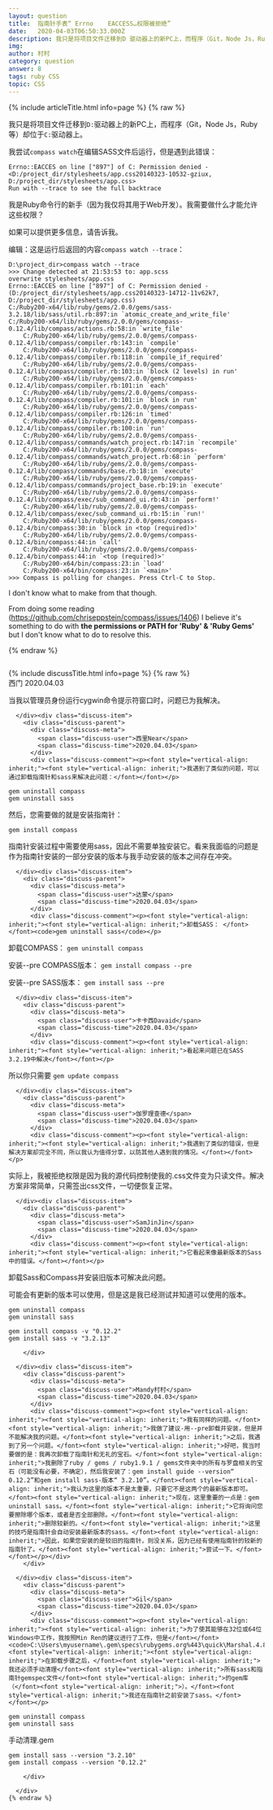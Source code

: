 ```yaml
---
layout: question
title:  指南针手表“ Errno    EACCESS…权限被拒绝”
date:   2020-04-03T06:50:33.000Z
description: 我只是将项目文件迁移到D 驱动器上的新PC上，而程序（Git，Node Js，Ruby等）却位于C 驱动器上。我尝试compass watch在编辑S...
img: 
author: 村村
category: question
answer: 8
tags: ruby CSS
topic: CSS
---
```

<div class="article-root">
  <div class="article">
    {% include articleTitle.html info=page %}
    {% raw %}
    <div class="article-content"><p><font style="vertical-align: inherit;"><font style="vertical-align: inherit;">我只是将项目文件迁移到</font></font><code>D:</code><font style="vertical-align: inherit;"><font style="vertical-align: inherit;">驱动器</font><font style="vertical-align: inherit;">上的新PC上，</font><font style="vertical-align: inherit;">而程序（Git，Node Js，Ruby等）却位于</font></font><code>C:</code><font style="vertical-align: inherit;"><font style="vertical-align: inherit;">驱动器上。</font></font></p>

<p><font style="vertical-align: inherit;"><font style="vertical-align: inherit;">我尝试</font></font><code>compass watch</code><font style="vertical-align: inherit;"><font style="vertical-align: inherit;">在编辑SASS文件后</font><font style="vertical-align: inherit;">运行</font><font style="vertical-align: inherit;">，但是遇到此错误：</font></font></p>

<pre><code>Errno::EACCES on line ["897"] of C: Permission denied - &lt;D:/project_dir/stylesheets/app.css20140323-10532-gziux, D:/project_dir/stylesheets/app.css&gt;<font></font>
Run with --trace to see the full backtrace<font></font>
</code></pre>

<p><font style="vertical-align: inherit;"><font style="vertical-align: inherit;">我是Ruby命令行的新手（因为我仅将其用于Web开发）。</font><font style="vertical-align: inherit;">我需要做什么才能允许这些权限？</font></font></p>

<p><font style="vertical-align: inherit;"><font style="vertical-align: inherit;">如果可以提供更多信息，请告诉我。</font></font></p>

<p><font style="vertical-align: inherit;"><font style="vertical-align: inherit;">编辑：这是运行后返回的内容</font></font><code>compass watch --trace</code><font style="vertical-align: inherit;"><font style="vertical-align: inherit;">：</font></font></p>

<pre><code>D:\project_dir&gt;compass watch --trace<font></font>
&gt;&gt;&gt; Change detected at 21:53:53 to: app.scss<font></font>
overwrite stylesheets/app.css<font></font>
Errno::EACCES on line ["897"] of C: Permission denied - (D:/project_dir/stylesheets/app.css20140323-14712-11v62k7, D:/project_dir/stylesheets/app.css)<font></font>
C:/Ruby200-x64/lib/ruby/gems/2.0.0/gems/sass-3.2.18/lib/sass/util.rb:897:in `atomic_create_and_write_file'<font></font>
C:/Ruby200-x64/lib/ruby/gems/2.0.0/gems/compass-0.12.4/lib/compass/actions.rb:58:in `write_file'<font></font>
    C:/Ruby200-x64/lib/ruby/gems/2.0.0/gems/compass-0.12.4/lib/compass/compiler.rb:143:in `compile'<font></font>
    C:/Ruby200-x64/lib/ruby/gems/2.0.0/gems/compass-0.12.4/lib/compass/compiler.rb:118:in `compile_if_required'<font></font>
    C:/Ruby200-x64/lib/ruby/gems/2.0.0/gems/compass-0.12.4/lib/compass/compiler.rb:103:in `block (2 levels) in run'<font></font>
    C:/Ruby200-x64/lib/ruby/gems/2.0.0/gems/compass-0.12.4/lib/compass/compiler.rb:101:in `each'<font></font>
    C:/Ruby200-x64/lib/ruby/gems/2.0.0/gems/compass-0.12.4/lib/compass/compiler.rb:101:in `block in run'<font></font>
    C:/Ruby200-x64/lib/ruby/gems/2.0.0/gems/compass-0.12.4/lib/compass/compiler.rb:126:in `timed'<font></font>
    C:/Ruby200-x64/lib/ruby/gems/2.0.0/gems/compass-0.12.4/lib/compass/compiler.rb:100:in `run'<font></font>
    C:/Ruby200-x64/lib/ruby/gems/2.0.0/gems/compass-0.12.4/lib/compass/commands/watch_project.rb:147:in `recompile'<font></font>
    C:/Ruby200-x64/lib/ruby/gems/2.0.0/gems/compass-0.12.4/lib/compass/commands/watch_project.rb:68:in `perform'<font></font>
    C:/Ruby200-x64/lib/ruby/gems/2.0.0/gems/compass-0.12.4/lib/compass/commands/base.rb:18:in `execute'<font></font>
    C:/Ruby200-x64/lib/ruby/gems/2.0.0/gems/compass-0.12.4/lib/compass/commands/project_base.rb:19:in `execute'<font></font>
    C:/Ruby200-x64/lib/ruby/gems/2.0.0/gems/compass-0.12.4/lib/compass/exec/sub_command_ui.rb:43:in `perform!'<font></font>
    C:/Ruby200-x64/lib/ruby/gems/2.0.0/gems/compass-0.12.4/lib/compass/exec/sub_command_ui.rb:15:in `run!'<font></font>
    C:/Ruby200-x64/lib/ruby/gems/2.0.0/gems/compass-0.12.4/bin/compass:30:in `block in &lt;top (required)&gt;'<font></font>
    C:/Ruby200-x64/lib/ruby/gems/2.0.0/gems/compass-0.12.4/bin/compass:44:in `call'<font></font>
    C:/Ruby200-x64/lib/ruby/gems/2.0.0/gems/compass-0.12.4/bin/compass:44:in `&lt;top (required)&gt;'<font></font>
    C:/Ruby200-x64/bin/compass:23:in `load'<font></font>
    C:/Ruby200-x64/bin/compass:23:in `&lt;main&gt;'<font></font>
&gt;&gt;&gt; Compass is polling for changes. Press Ctrl-C to Stop.<font></font>
</code></pre>

<p>I don't know what to make from that though.</p>

<p>From doing some reading (<a href="https://github.com/chriseppstein/compass/issues/1406" rel="nofollow noreferrer">https://github.com/chriseppstein/compass/issues/1406</a>) I believe it's something to do with <strong>the permissions or PATH for 'Ruby' &amp; 'Ruby Gems'</strong> but I don't know what to do to resolve this.</p></div>
    {% endraw %}
  </div>
  <p style="height: 0;width:0;overflow: hidden;"> 第4032篇《指南针手表“ Errno :: EACCESS…权限被拒绝”》来自Winter(https://github.com/aiyld/aiyld.github.io)的站点</p>
  <div class="discuss-wrapper">
    {% include discussTitle.html info=page %}
    {% raw %}
    <div class="discuss-item">
        <div class="discuss-parent">
          <div class="discuss-meta">
            <span class="discuss-user">西门</span>
            <span class="discuss-time">2020.04.03</span>
          </div>
          <div class="discuss-comment"><p><font style="vertical-align: inherit;"><font style="vertical-align: inherit;">当我以管理员身份运行cygwin命令提示符窗口时，问题已为我解决。</font></font></p></div>
        </div>
        
      </div><div class="discuss-item">
        <div class="discuss-parent">
          <div class="discuss-meta">
            <span class="discuss-user">西里Near</span>
            <span class="discuss-time">2020.04.03</span>
          </div>
          <div class="discuss-comment"><p><font style="vertical-align: inherit;"><font style="vertical-align: inherit;">我遇到了类似的问题，可以通过卸载指南针和sass来解决此问题：</font></font></p>

<pre><code>gem uninstall compass <font></font>
gem uninstall sass<font></font>
</code></pre>

<p><font style="vertical-align: inherit;"><font style="vertical-align: inherit;">然后，您需要做的就是安装指南针：</font></font></p>

<pre><code>gem install compass
</code></pre>

<p><font style="vertical-align: inherit;"><font style="vertical-align: inherit;">指南针安装过程中需要使用sass，因此不需要单独安装它。</font><font style="vertical-align: inherit;">看来我面临的问题是作为指南针安装的一部分安装的版本与我手动安装的版本之间存在冲突。</font></font></p></div>
        </div>
        
      </div><div class="discuss-item">
        <div class="discuss-parent">
          <div class="discuss-meta">
            <span class="discuss-user">达蒙</span>
            <span class="discuss-time">2020.04.03</span>
          </div>
          <div class="discuss-comment"><p><font style="vertical-align: inherit;"><font style="vertical-align: inherit;">卸载SASS： </font></font><code>gem uninstall sass</code></p>

<p><font style="vertical-align: inherit;"><font style="vertical-align: inherit;">卸载COMPASS： </font></font><code>gem uninstall compass</code></p>

<p><font style="vertical-align: inherit;"><font style="vertical-align: inherit;">安装--pre COMPASS版本： </font></font><code>gem install compass --pre</code></p>

<p><font style="vertical-align: inherit;"><font style="vertical-align: inherit;">安装--pre SASS版本： </font></font><code>gem install sass --pre</code></p></div>
        </div>
        
      </div><div class="discuss-item">
        <div class="discuss-parent">
          <div class="discuss-meta">
            <span class="discuss-user">卡卡西Davaid</span>
            <span class="discuss-time">2020.04.03</span>
          </div>
          <div class="discuss-comment"><p><font style="vertical-align: inherit;"><font style="vertical-align: inherit;">看起来问题已在SASS 3.2.19中解决</font></font></p>

<p><font style="vertical-align: inherit;"><font style="vertical-align: inherit;">所以你只需要  </font></font><code>gem update compass</code></p></div>
        </div>
        
      </div><div class="discuss-item">
        <div class="discuss-parent">
          <div class="discuss-meta">
            <span class="discuss-user">伽罗理查德</span>
            <span class="discuss-time">2020.04.03</span>
          </div>
          <div class="discuss-comment"><p><font style="vertical-align: inherit;"><font style="vertical-align: inherit;">我遇到了类似的错误，但是解决方案却完全不同，所以我认为值得分享，以防其他人遇到我的情况。</font></font></p>

<p><font style="vertical-align: inherit;"><font style="vertical-align: inherit;">实际上，我被拒绝权限是因为我的源代码控制使我的.css文件变为只读文件。</font><font style="vertical-align: inherit;">解决方案非常简单，只需签出css文件，一切便恢复正常。</font></font></p></div>
        </div>
        
      </div><div class="discuss-item">
        <div class="discuss-parent">
          <div class="discuss-meta">
            <span class="discuss-user">SamJinJin</span>
            <span class="discuss-time">2020.04.03</span>
          </div>
          <div class="discuss-comment"><p><font style="vertical-align: inherit;"><font style="vertical-align: inherit;">它看起来像最新版本的Sass中的错误。</font></font></p>

<p><font style="vertical-align: inherit;"><font style="vertical-align: inherit;">卸载Sass和Compass并安装旧版本可解决此问题。</font></font></p>

<p><font style="vertical-align: inherit;"><font style="vertical-align: inherit;">可能会有更新的版本可以使用，但是这是我已经测试并知道可以使用的版本。</font></font></p>

<pre><code>gem uninstall compass<font></font>
gem uninstall sass<font></font>
<font></font>
gem install compass -v "0.12.2"<font></font>
gem install sass -v "3.2.13"<font></font>
</code></pre></div>
        </div>
        
      </div><div class="discuss-item">
        <div class="discuss-parent">
          <div class="discuss-meta">
            <span class="discuss-user">Mandy村村</span>
            <span class="discuss-time">2020.04.03</span>
          </div>
          <div class="discuss-comment"><p><font style="vertical-align: inherit;"><font style="vertical-align: inherit;">我有同样的问题。</font><font style="vertical-align: inherit;">我做了建议-用--pre卸载并安装，但是并不能解决我的问题。</font><font style="vertical-align: inherit;">之后，我遇到了另一个问题。</font><font style="vertical-align: inherit;">好吧，我当时要做的是：我再次卸载了指南针和无礼的宝石。</font><font style="vertical-align: inherit;">我删除了ruby / gems / ruby​​1.9.1 / gems文件夹中的所有与罗盘相关的宝石（可能没有必要，不确定），然后我安装了：gem install guide --version“ 0.12.2”和gem install sass-版本“ 3.2.10”。</font><font style="vertical-align: inherit;">我认为这里的版本不是太重要，只要它不是这两个的最新版本即可。</font><font style="vertical-align: inherit;">现在，这里重要的一点是：gem uninstall sass。</font><font style="vertical-align: inherit;">它将询问您要擦除哪个版本，或者是否全部删除。</font><font style="vertical-align: inherit;">删除较新的。</font><font style="vertical-align: inherit;">这里的技巧是指南针会自动安装最新版本的sass。</font><font style="vertical-align: inherit;">因此，如果您安装的是较旧的指南针，则没关系，因为已经有使用指南针的较新的指南针了。</font><font style="vertical-align: inherit;">尝试一下。</font></font></p></div>
        </div>
        
      </div><div class="discuss-item">
        <div class="discuss-parent">
          <div class="discuss-meta">
            <span class="discuss-user">Gil</span>
            <span class="discuss-time">2020.04.03</span>
          </div>
          <div class="discuss-comment"><p><font style="vertical-align: inherit;"><font style="vertical-align: inherit;">为了使其能够在32位或64位Windows中工作，我按照Min Ren的建议进行了工作，但是</font></font><code>C:\Users\myusername\.gem\specs\rubygems.org%443\quick\Marshal.4.8</code><font style="vertical-align: inherit;"><font style="vertical-align: inherit;">在卸载步骤之后，</font><font style="vertical-align: inherit;">我还必须手动清理</font><font style="vertical-align: inherit;">所有sass和指南针gemspec文件</font><font style="vertical-align: inherit;">的gem库（</font><font style="vertical-align: inherit;">）。</font><font style="vertical-align: inherit;">我还在指南针之前安装了sass。</font></font></p>

<pre><code>gem uninstall compass<font></font>
gem uninstall sass<font></font>
</code></pre>

<p><font style="vertical-align: inherit;"><font style="vertical-align: inherit;">手动清理.gem</font></font></p>

<pre><code>gem install sass --version "3.2.10"<font></font>
gem install compass --version "0.12.2" <font></font>
</code></pre></div>
        </div>
        
      </div>
    {% endraw %}
  </div>
<div>

